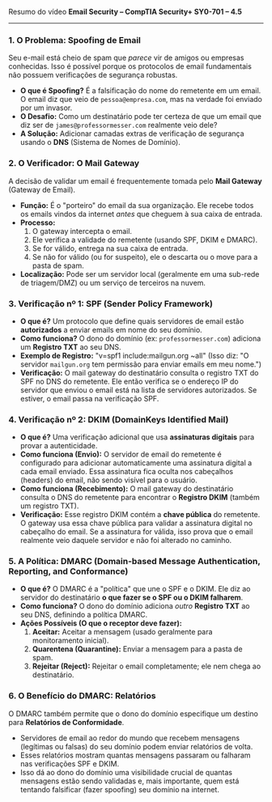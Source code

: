 Resumo do vídeo **Email Security – CompTIA Security+ SY0-701 – 4.5**

---

### 1. O Problema: Spoofing de Email

Seu e-mail está cheio de spam que *parece* vir de amigos ou empresas conhecidas. Isso é possível porque os protocolos de email fundamentais não possuem verificações de segurança robustas.

* **O que é Spoofing?** É a falsificação do nome do remetente em um email. O email diz que veio de `pessoa@empresa.com`, mas na verdade foi enviado por um invasor.
* **O Desafio:** Como um destinatário pode ter certeza de que um email que diz ser de `james@professormesser.com` realmente veio dele?
* **A Solução:** Adicionar camadas extras de verificação de segurança usando o **DNS** (Sistema de Nomes de Domínio).

### 2. O Verificador: O Mail Gateway

A decisão de validar um email é frequentemente tomada pelo **Mail Gateway** (Gateway de Email).

* **Função:** É o "porteiro" do email da sua organização. Ele recebe todos os emails vindos da internet *antes* que cheguem à sua caixa de entrada.
* **Processo:**
    1.  O gateway intercepta o email.
    2.  Ele verifica a validade do remetente (usando SPF, DKIM e DMARC).
    3.  Se for válido, entrega na sua caixa de entrada.
    4.  Se não for válido (ou for suspeito), ele o descarta ou o move para a pasta de spam.
* **Localização:** Pode ser um servidor local (geralmente em uma sub-rede de triagem/DMZ) ou um serviço de terceiros na nuvem.

### 3. Verificação nº 1: SPF (Sender Policy Framework)

* **O que é?** Um protocolo que define quais servidores de email estão **autorizados** a enviar emails em nome do seu domínio.
* **Como funciona?** O dono do domínio (ex: `professormesser.com`) adiciona um **Registro TXT** ao seu DNS.
* **Exemplo de Registro:** "v=spf1 include:mailgun.org ~all" (Isso diz: "O servidor `mailgun.org` tem permissão para enviar emails em meu nome.")
* **Verificação:** O mail gateway do destinatário consulta o registro TXT do SPF no DNS do remetente. Ele então verifica se o endereço IP do servidor que enviou o email está na lista de servidores autorizados. Se estiver, o email passa na verificação SPF.

### 4. Verificação nº 2: DKIM (DomainKeys Identified Mail)

* **O que é?** Uma verificação adicional que usa **assinaturas digitais** para provar a autenticidade.
* **Como funciona (Envio):** O servidor de email do remetente é configurado para adicionar automaticamente uma assinatura digital a cada email enviado. Essa assinatura fica oculta nos cabeçalhos (headers) do email, não sendo visível para o usuário.
* **Como funciona (Recebimento):** O mail gateway do destinatário consulta o DNS do remetente para encontrar o **Registro DKIM** (também um registro TXT).
* **Verificação:** Esse registro DKIM contém a **chave pública** do remetente. O gateway usa essa chave pública para validar a assinatura digital no cabeçalho do email. Se a assinatura for válida, isso prova que o email realmente veio daquele servidor e não foi alterado no caminho.

### 5. A Política: DMARC (Domain-based Message Authentication, Reporting, and Conformance)

* **O que é?** O DMARC é a "política" que une o SPF e o DKIM. Ele diz ao servidor do destinatário **o que fazer se o SPF ou o DKIM falharem**.
* **Como funciona?** O dono do domínio adiciona *outro* **Registro TXT** ao seu DNS, definindo a política DMARC.
* **Ações Possíveis (O que o receptor deve fazer):**
    1.  **Aceitar:** Aceitar a mensagem (usado geralmente para monitoramento inicial).
    2.  **Quarentena (Quarantine):** Enviar a mensagem para a pasta de spam.
    3.  **Rejeitar (Reject):** Rejeitar o email completamente; ele nem chega ao destinatário.

### 6. O Benefício do DMARC: Relatórios

O DMARC também permite que o dono do domínio especifique um destino para **Relatórios de Conformidade**.

* Servidores de email ao redor do mundo que recebem mensagens (legítimas ou falsas) do seu domínio podem enviar relatórios de volta.
* Esses relatórios mostram quantas mensagens passaram ou falharam nas verificações SPF e DKIM.
* Isso dá ao dono do domínio uma visibilidade crucial de quantas mensagens estão sendo validadas e, mais importante, quem está tentando falsificar (fazer spoofing) seu domínio na internet.